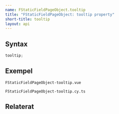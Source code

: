 ```yaml
---
name: FStaticFieldPageObject.tooltip
title: "FStaticFieldPageObject: tooltip property"
short-title: tooltip
layout: api
---
```


## Syntax

```ts nocompile nolint
tooltip;
```

## Exempel

```import static
FStaticFieldPageObject-tooltip.vue
```

```import
FStaticFieldPageObject-tooltip.cy.ts
```

## Relaterat
